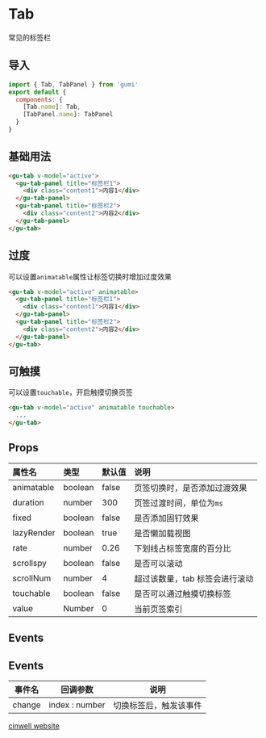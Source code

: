 # Tab

常见的标签栏

<div class="mdoc">
<div class="mdoc-main">

## 导入

```js
import { Tab, TabPanel } from 'gumi'
export default {
  components: {
    [Tab.name]: Tab,
    [TabPanel.name]: TabPanel
  }
}
```

## 基础用法

```html
<gu-tab v-model="active">
  <gu-tab-panel title="标签栏1">
    <div class="content1">内容1</div>
  </gu-tab-panel>
  <gu-tab-panel title="标签栏2">
    <div class="content2">内容2</div>
  </gu-tab-panel>
</gu-tab>
```

## 过度

可以设置`animatable`属性让标签切换时增加过度效果

```html
<gu-tab v-model="active" animatable>
  <gu-tab-panel title="标签栏1">
    <div class="content1">内容1</div>
  </gu-tab-panel>
  <gu-tab-panel title="标签栏2">
    <div class="content2">内容2</div>
  </gu-tab-panel>
</gu-tab>
```

## 可触摸

可以设置`touchable`，开启触摸切换页签

```html
<gu-tab v-model="active" animatable touchable>
  ...
</gu-tab>
```

## Props

| 属性名     | 类型    | 默认值 | 说明                           |
| :--------- | :------ | :----- | :----------------------------- |
| animatable | boolean | false  | 页签切换时，是否添加过渡效果   |
| duration   | number  | 300    | 页签过渡时间，单位为`ms`       |
| fixed      | boolean | false  | 是否添加固钉效果               |
| lazyRender | boolean | true   | 是否懒加载视图                 |
| rate       | number  | 0.26   | 下划线占标签宽度的百分比       |
| scrollspy  | boolean | false  | 是否可以滚动                   |
| scrollNum  | number  | 4      | 超过该数量，tab 标签会进行滚动 |
| touchable  | boolean | false  | 是否可以通过触摸切换标签       |
| value      | Number  | 0      | 当前页签索引                   |

## Events

## Events

| 事件名 | 回调参数       | 说明                   |
| ------ | -------------- | ---------------------- |
| change | index : number | 切换标签后，触发该事件 |

</div>

<div class="mdoc-section">

[cinwell website](http://localhost:8080/#/senior/tab ':include :type=iframe frameborder=no')

</div>

</div>
